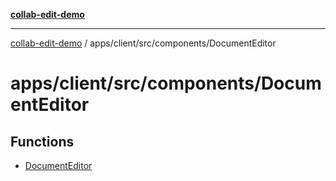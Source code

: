 [**collab-edit-demo**](../../../../../README.md)

***

[collab-edit-demo](../../../../../README.md) / apps/client/src/components/DocumentEditor

# apps/client/src/components/DocumentEditor

## Functions

- [DocumentEditor](functions/DocumentEditor.md)
